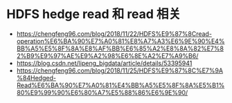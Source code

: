 # HDFS hedge read 和 read 相关
* https://chengfeng96.com/blog/2018/11/22/HDFS%E9%87%8Cread-operation%E6%BA%90%E7%A0%81%E8%A7%A3%E6%9E%90%E4%BB%A5%E5%8F%8A%E8%AF%BB%E6%85%A2%E8%8A%82%E7%82%B9%E9%97%AE%E9%A2%98%E6%8E%A2%E7%A9%B6/
* https://blog.csdn.net/lipeng_bigdata/article/details/53395941
* https://chengfeng96.com/blog/2018/11/25/HDFS%E9%87%8C%E7%9A%84Hedged-Read%E6%BA%90%E7%A0%81%E4%BB%A5%E5%8F%8A%E5%B1%80%E9%99%90%E6%80%A7%E5%88%86%E6%9E%90/
